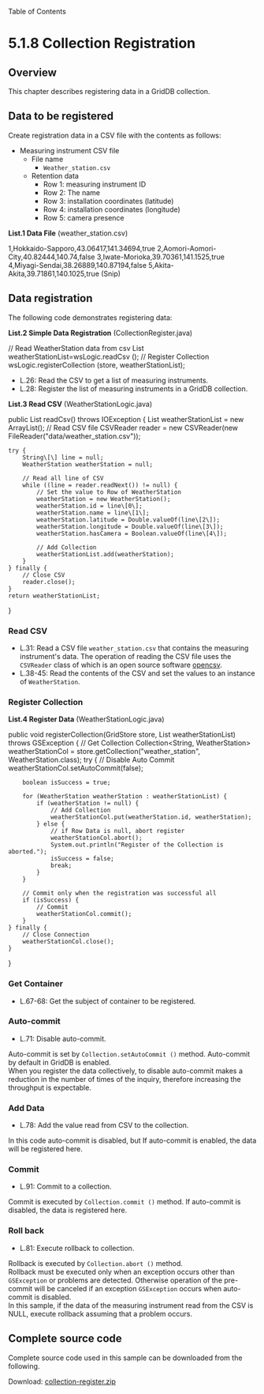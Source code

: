 Table of Contents

5.1.8 Collection Registration
=============================

Overview
--------

This chapter describes registering data in a GridDB collection.

  

Data to be registered
---------------------

Create registration data in a CSV file with the contents as follows:

*   Measuring instrument CSV file
    *   File name
        *   `Weather_station.csv`
    *   Retention data
        *   Row 1: measuring instrument ID
        *   Row 2: The name
        *   Row 3: installation coordinates (latitude)
        *   Row 4: installation coordinates (longitude)
        *   Row 5: camera presence

  
**List.1 Data File** (weather_station.csv)

1,Hokkaido-Sapporo,43.06417,141.34694,true
2,Aomori-Aomori-City,40.82444,140.74,false
3,Iwate-Morioka,39.70361,141.1525,true
4,Miyagi-Sendai,38.26889,140.87194,false
5,Akita-Akita,39.71861,140.1025,true
(Snip)

Data registration
-----------------

The following code demonstrates registering data:

**List.2 Simple Data Registration** (CollectionRegister.java)

// Read WeatherStation data from csv
List weatherStationList=wsLogic.readCsv ();
// Register Collection
wsLogic.registerCollection (store, weatherStationList); 

*   L.26: Read the CSV to get a list of measuring instruments.
*   L.28: Register the list of measuring instruments in a GridDB collection.

  
**List.3 Read CSV** (WeatherStationLogic.java)

public List<WeatherStation> readCsv() throws IOException {
    List<WeatherStation> weatherStationList = new ArrayList<WeatherStation>();
    // Read CSV file
    CSVReader reader = new CSVReader(new FileReader("data/weather_station.csv"));

    try {
        String\[\] line = null;
        WeatherStation weatherStation = null;

        // Read all line of CSV
        while ((line = reader.readNext()) != null) {
            // Set the value to Row of WeatherStation
            weatherStation = new WeatherStation();
            weatherStation.id = line\[0\];
            weatherStation.name = line\[1\];
            weatherStation.latitude = Double.valueOf(line\[2\]);
            weatherStation.longitude = Double.valueOf(line\[3\]);
            weatherStation.hasCamera = Boolean.valueOf(line\[4\]);

            // Add Collection
            weatherStationList.add(weatherStation);
        }
    } finally {
        // Close CSV
        reader.close();
    }
    return weatherStationList;
}

### Read CSV

*   L.31: Read a CSV file `weather_station.csv` that contains the measuring instrument's data. The operation of reading the CSV file uses the `CSVReader` class of which is an open source software [opencsv](http://opencsv.sourceforge.net/).
*   L.38-45: Read the contents of the CSV and set the values to an instance of `WeatherStation`.

  

### Register Collection

**List.4 Register Data** (WeatherStationLogic.java)

public void registerCollection(GridStore store, List<WeatherStation> weatherStationList)
        throws GSException {
    // Get Collection
    Collection<String, WeatherStation> weatherStationCol =
            store.getCollection("weather_station", WeatherStation.class);
    try {
        // Disable Auto Commit
        weatherStationCol.setAutoCommit(false);

        boolean isSuccess = true;

        for (WeatherStation weatherStation : weatherStationList) {
            if (weatherStation != null) {
                // Add Collection
                weatherStationCol.put(weatherStation.id, weatherStation);
            } else {
                // if Row Data is null, abort register
                weatherStationCol.abort();
                System.out.println("Register of the Collection is aborted.");
                isSuccess = false;
                break;
            }
        }

        // Commit only when the registration was successful all
        if (isSuccess) {
            // Commit
            weatherStationCol.commit();
        }
    } finally {
        // Close Connection
        weatherStationCol.close();
    }
}

### Get Container

*   L.67-68: Get the subject of container to be registered.

  

### Auto-commit

*   L.71: Disable auto-commit.

Auto-commit is set by `Collection.setAutoCommit ()` method. Auto-commit by default in GridDB is enabled.  
When you register the data collectively, to disable auto-commit makes a reduction in the number of times of the inquiry, therefore increasing the throughput is expectable.

### Add Data

*   L.78: Add the value read from CSV to the collection.

In this code auto-commit is disabled, but If auto-commit is enabled, the data will be registered here.

### Commit

*   L.91: Commit to a collection.

Commit is executed by `Collection.commit ()` method. If auto-commit is disabled, the data is registered here.

### Roll back

*   L.81: Execute rollback to collection.

Rollback is executed by `Collection.abort ()` method.  
Rollback must be executed only when an exception occurs other than `GSException` or problems are detected. Otherwise operation of the pre-commit will be canceled if an exception `GSException` occurs when auto-commit is disabled.  
In this sample, if the data of the measuring instrument read from the CSV is NULL, execute rollback assuming that a problem occurs.

  

Complete source code
--------------------

Complete source code used in this sample can be downloaded from the following.

Download: [collection-register.zip](img/collection-register.zip)
